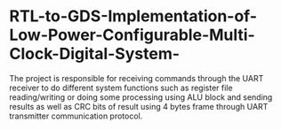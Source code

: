# RTL-to-GDS-Implementation-of-Low-Power-Configurable-Multi-Clock-Digital-System-
The project is responsible for receiving commands through the UART receiver to do different system functions such as register file reading/writing or doing some processing using ALU block and sending results as well as CRC bits of result using 4 bytes frame through UART transmitter communication protocol.                                                                                                                                                                                                               
